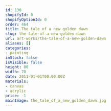 ```yaml
---
id: 130
shopifyId: 0
shopifyOptionId: 0
order: 464
title: The tale of a new golden dawn
slug: the-tale-of-a-new-golden-dawn
url: art-works/the-tale-of-a-new-golden-dawn
aliases: []
categories:
- painting
inStock: false
isVisible: false
height: 80
width: 70
date: 2011-01-01T00:00:00Z
materials:
- canvas
- acrylic
price: -1
mainImage: the_tale_of_a_new_golden_dawn.jpg
---
```

